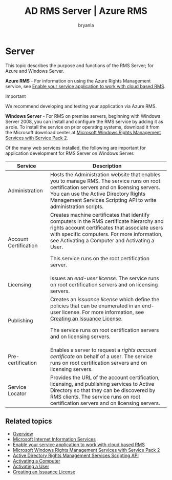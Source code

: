 ﻿---
# required metadata

title: AD RMS Server | Azure RMS
description: The server component of Rights Management Services (RMS) is implemented by a set of web services that run on Microsoft Internet Information Services.
keywords:
author: bryanla
ms.author: bryanla
manager: barbkess
ms.date: 02/23/2017
ms.topic: conceptual
ms.service: information-protection
ms.assetid: 17B05780-B0EF-4805-8304-52DCDEB3AADB
# optional metadata

#ROBOTS:
audience: developer
#ms.devlang:
ms.reviewer: shubhamp
ms.suite: ems
#ms.tgt_pltfrm:
#ms.custom:

---

# Server

This topic describes the purpose and functions of the RMS Server; for Azure and Windows Server.

**Azure RMS** - For information on using the Azure Rights Management service, see [Enable your service application to work with cloud based RMS](how-to-use-file-api-with-aadrm-cloud.md).

> [!IMPORTANT] 
> We recommend developing and testing your application via Azure RMS.

**Windows Server** - For RMS on premise servers, beginning with Windows Server 2008, you can install and configure the RMS service by adding it as a role. To install the service on prior operating systems, download it from the Microsoft download center at [Microsoft Windows Rights Management Services with Service Pack 2](https://www.microsoft.com/download/details.aspx?id=4909).

Of the many web services installed, the following are important for application development for RMS Server on Windows Server.

| Service | Description |
|---------|-------------|
| Administration | Hosts the Administration website that enables you to manage RMS. The service runs on root certification servers and on licensing servers. You can use the Active Directory Rights Management Services Scripting API to write administration scripts.|
| Account Certification |Creates machine certificates that identify computers in the RMS certificate hierarchy and rights account certificates that associate users with specific computers. For more information, see Activating a Computer and Activating a User.<p><p>This service runs on the root certification server. |
|Licensing | Issues an *end-user license*. The service runs on root certification servers and on licensing servers.|
|Publishing | Creates an *issuance license* which define the policies that can be enumerated in an end-user license. For more information, see [Creating an Issuance License](https://msdn.microsoft.com/library/Aa362355).<p><p>The service runs on root certification servers and on licensing servers.|
|Pre-certification | Enables a server to request a *rights account certificate* on behalf of a user. The service runs on root certification servers and on licensing servers.|
|Service Locator | Provides the URL of the account certification, licensing, and publishing services to Active Directory so that they can be discovered by RMS clients. The service runs on root certification servers and on licensing servers.|

## Related topics ##
* [Overview](ad-rms-overview.md)
* [Microsoft Internet Information Services](https://www.iis.net/overview)
* [Enable your service application to work with cloud based RMS](how-to-use-file-api-with-aadrm-cloud.md)
* [Microsoft Windows Rights Management Services with Service Pack 2](https://www.microsoft.com/download/details.aspx?id=4909)
* [Active Directory Rights Management Services Scripting API](https://msdn.microsoft.com/library/Bb968797)
* [Activating a Computer](https://msdn.microsoft.com/library/Cc530377)
* [Activating a User](https://msdn.microsoft.com/library/Cc530378)
* [Creating an Issuance License](https://msdn.microsoft.com/library/Aa362355)
